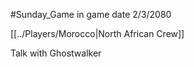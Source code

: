 #Sunday_Game
in game date 2/3/2080

[[../Players/Morocco|North African Crew]]

Talk with Ghostwalker